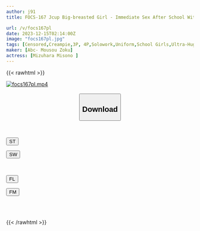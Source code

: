 ```yaml
---
author: j91
title: FOCS-167 Jcup Big-breasted Girl - Immediate Sex After School With A Raw Sex Friend - Sweet Creampie Sex With A Mother Who Is Full Of Tolerance And Full Of Love Misono Mizuhara

url: /v/focs167pl
date: 2023-12-15T02:14:00Z
image: "focs167pl.jpg"
tags: [Censored,Creampie,3P, 4P,Solowork,Uniform,School Girls,Ultra-Huge Tits	 ]
maker: [Abc- Mousou Zoku]
actress: [Mizuhara Misono ]
---
```



{{< rawhtml >}}

<div class="video" data-videoid="q71L6lGpORfAkd">
    <a href="javascript:;">
        <img src="/v/focs167pl/focs167pl.jpg" width="WIDTH" height="HEIGHT" alt="focs167pl.mp4" loading="lazy">
    </a>
</div>

<script type="text/javascript" src="https://j91.asia/asset/on-demand-st.js"></script>

<br>
  <link rel="stylesheet" href="https://j91.asia/asset/bs5.css">
  
  <center>
  <button class="btn btn-primary" type="button" data-bs-toggle="collapse" data-bs-target=".multi-collapse" aria-expanded="false" aria-controls="multiCollapseExample1 multiCollapseExample2"><h2>Download</h2></button></center>
</p>
<div class="row">
  <div class="col">
    <div class="collapse multi-collapse" id="multiCollapseExample1">
      <div class="card card-body">
	      	      <br>
<div class="buttons">  
<p><a href="https://streamtape.to/v/q71L6lGpORfAkd" target="_blank"><button class="btn-hover color-3"><i class="fa fa-download"></i> ST</button></a></p>
<p><a href="https://flaswish.com/8uvt7mtv0r2o" target="_blank"><button class="btn-hover color-2"><i class="fa fa-download"></i> SW</button></a></p></div>
    </div>
  </div>
</div>
  <div class="col">
    <div class="collapse multi-collapse" id="multiCollapseExample2">
      <div class="card card-body">
	      <br>
<div class="buttons">
<p><a href="javascript:;" target="_blank"><button class="btn-hover color-9"><i class="fa fa-download"></i> FL</button></a></p>
<p><a href="javascript:;" target="_blank"><button class="btn-hover color-8"><i class="fa fa-download"></i> FM</button></a></p></div>
<br><br>
      </div>
    </div>
  </div>
</div>

{{< /rawhtml >}}